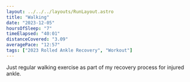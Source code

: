 ```yaml
---
layout: ../../../layouts/RunLayout.astro
title: "Walking"
date: "2023-12-05"
hoursOfSleep: "7"
timeElapsed: "40:01"
distanceCovered: "3.09"
averagePace: "12:57"
tags: ["2023 Rolled Ankle Recovery", "Workout"]
---
```


Just regular walking exercise as part of my recovery process for injured ankle.

